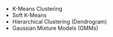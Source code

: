 * K-Means Clustering
* Soft K-Means 
* Hierarchical Clustering (Dendrogram)
* Gaussian Mixture Models (GMMs)

